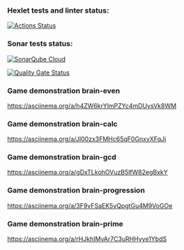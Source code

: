### Hexlet tests and linter status:
[![Actions Status](https://github.com/Daurova/frontend-project-44/actions/workflows/hexlet-check.yml/badge.svg)](https://github.com/Daurova/frontend-project-44/actions)

### Sonar tests status: 
[![SonarQube Cloud](https://sonarcloud.io/images/project_badges/sonarcloud-light.svg)](https://sonarcloud.io/summary/new_code?id=Daurova_frontend-project-44)

[![Quality Gate Status](https://sonarcloud.io/api/project_badges/measure?project=Daurova_frontend-project-44&metric=alert_status)](https://sonarcloud.io/summary/new_code?id=Daurova_frontend-project-44)

### Game demonstration brain-even
 https://asciinema.org/a/h4ZW6krYlmPZYc4mDUysVk8WM

### Game demonstration brain-calc
https://asciinema.org/a/JI00zx3FMHc65qF0GnxvXFqJj

### Game demonstration brain-gcd
https://asciinema.org/a/gDxTLkohOVuzB5lfW82egBxkY

### Game demonstration brain-progression
https://asciinema.org/a/3F9vFSaEK5vQpgtGu4M9VoGOe

### Game demonstration brain-prime
https://asciinema.org/a/rHJkhIMvAr7C3uRHHyye1YbdS